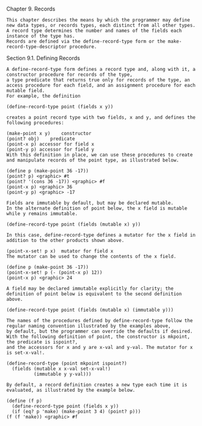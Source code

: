 Chapter 9. Records

    This chapter describes the means by which the programmer may define new data types, or records types, each distinct from all other types. 
    A record type determines the number and names of the fields each instance of the type has. 
    Records are defined via the define-record-type form or the make-record-type-descriptor procedure.

  Section 9.1. Defining Records

    A define-record-type form defines a record type and, along with it, a constructor procedure for records of the type, 
    a type predicate that returns true only for records of the type, an access procedure for each field, and an assignment procedure for each mutable field. 
    For example, the definition

    (define-record-type point (fields x y))

    creates a point record type with two fields, x and y, and defines the following procedures:

    (make-point x y)	constructor
    (point? obj)	predicate
    (point-x p)	accessor for field x
    (point-y p)	accessor for field y
    With this definition in place, we can use these procedures to create and manipulate records of the point type, as illustrated below.

    (define p (make-point 36 -17))
    (point? p) <graphic> #t
    (point? '(cons 36 -17)) <graphic> #f
    (point-x p) <graphic> 36
    (point-y p) <graphic> -17

    Fields are immutable by default, but may be declared mutable. 
    In the alternate definition of point below, the x field is mutable while y remains immutable.

    (define-record-type point (fields (mutable x) y))

    In this case, define-record-type defines a mutator for the x field in addition to the other products shown above.

    (point-x-set! p x)	mutator for field x
    The mutator can be used to change the contents of the x field.

    (define p (make-point 36 -17))
    (point-x-set! p (- (point-x p) 12))
    (point-x p) <graphic> 24

    A field may be declared immutable explicitly for clarity; the definition of point below is equivalent to the second definition above.

    (define-record-type point (fields (mutable x) (immutable y)))

    The names of the procedures defined by define-record-type follow the regular naming convention illustrated by the examples above, 
    by default, but the programmer can override the defaults if desired. 
    With the following definition of point, the constructor is mkpoint, the predicate is ispoint?, 
    and the accessors for x and y are x-val and y-val. The mutator for x is set-x-val!.

    (define-record-type (point mkpoint ispoint?)
      (fields (mutable x x-val set-x-val!)
              (immutable y y-val)))

    By default, a record definition creates a new type each time it is evaluated, as illustrated by the example below.

    (define (f p)
      (define-record-type point (fields x y))
      (if (eq? p 'make) (make-point 3 4) (point? p)))
    (f (f 'make)) <graphic> #f

